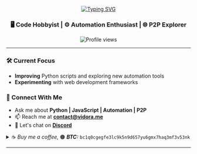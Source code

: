 <p align="center">
  <a href="https://git.io/typing-svg">
    <img src="https://readme-typing-svg.demolab.com/?lines=Hello+there!+%F0%9F%91%8B;I%27m+RK&center=true&size=28" alt="Typing SVG">
  </a>
</p>

<h3 align="center">
  🖥️ Code Hobbyist | ⚙️ Automation Enthusiast | 🌐 P2P Explorer
</h3>

<p align="center">
  <img src="https://komarev.com/ghpvc/?username=RKeaves&label=Profile%20views&color=0e75b6&style=flat" alt="Profile views" />
</p>

---

### 🛠️ Current Focus
- **Improving** Python scripts and exploring new automation tools
- **Experimenting** with web development frameworks

### 💬 Connect With Me
- Ask me about **Python | JavaScript | Automation | P2P**
- 📫 Reach me at **contact@vidora.me**
- 🚀 Let's chat on <a href="https://dcd.gg/vidora" target="_blank"><strong>Discord</strong></a>


<details>
  <summary>☕ <em>Buy me a coffee,</em> 🟠 <strong><em>BTC:</em></strong> <code>bc1q0cgegfe3lc9k5n9d657yu6gmx7haq3mf3v53nk</code></summary>

  -  _Sip by sip, we build something great!_
  - **ETH**: `0xc4B1CCA7aeB39FF6cf98D1f955B257706b330C8C`
  - **DOGE**: `DHU4xvNJgvNqgGtVLre7L4ubgzBQERiemn`

</details>

---
